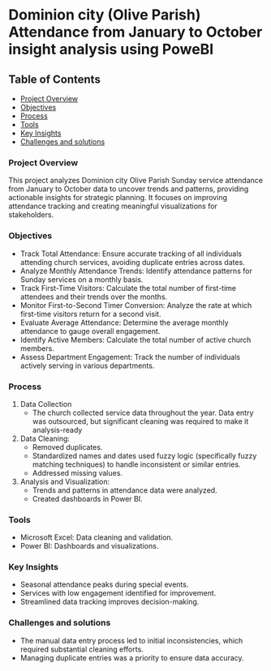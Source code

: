 # Dominion city (Olive Parish) Attendance from January to October insight analysis using PoweBI
## Table of Contents
- [Project Overview](#project-overview)
- [Objectives](#objectives)
- [Process](#process)
- [Tools](#tools)
- [Key Insights](#key-insights)
- [Challenges and solutions](#challenges-and-solutions)

### Project Overview
This project analyzes Dominion city Olive Parish Sunday service attendance from January to October data to uncover trends and patterns, providing actionable insights for strategic planning. It focuses on improving attendance tracking and creating meaningful visualizations for stakeholders.

### Objectives
-	Track Total Attendance: Ensure accurate tracking of all individuals attending church services, avoiding duplicate entries across dates.
-	Analyze Monthly Attendance Trends: Identify attendance patterns for Sunday services on a monthly basis.
-	Track First-Time Visitors: Calculate the total number of first-time attendees and their trends over the months.
-	Monitor First-to-Second Timer Conversion: Analyze the rate at which first-time visitors return for a second visit.
-	Evaluate Average Attendance: Determine the average monthly attendance to gauge overall engagement.
-	Identify Active Members: Calculate the total number of active church members.
-	Assess Department Engagement: Track the number of individuals actively serving in various departments.
### Process
1.	Data Collection
    - The church collected service data throughout the year. Data entry was outsourced, but significant cleaning was required to make it analysis-ready
2.	Data Cleaning:
	  - Removed duplicates.
    - Standardized names and dates used fuzzy logic (specifically fuzzy matching techniques) to handle inconsistent or similar entries.
    - Addressed missing values.
3.	Analysis and Visualization:
    -	Trends and patterns in attendance data were analyzed.
    -	Created dashboards in Power BI.
### Tools
-	Microsoft Excel: Data cleaning and validation.
-	Power BI: Dashboards and visualizations.

### Key Insights
-	Seasonal attendance peaks during special events.
-	Services with low engagement identified for improvement.
-	Streamlined data tracking improves decision-making.

### Challenges and solutions
-	The manual data entry process led to initial inconsistencies, which required substantial cleaning efforts.
-	Managing duplicate entries was a priority to ensure data accuracy.



  




